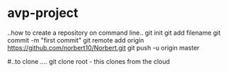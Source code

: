 # avp-project
..how to create a repository on command line..
git init
git add filename
git commit -m "first commit"
git remote add origin https://github.com/norbert10/Norbert.git
git push -u origin master

#..to clone ....
git clone root - this clones from the cloud
